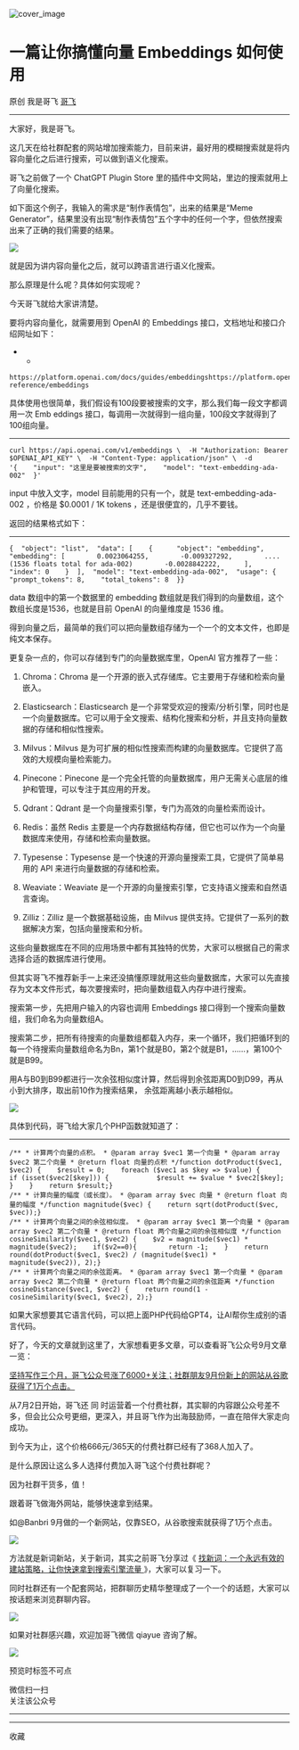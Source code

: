 ![cover_image](https://mmbiz.qpic.cn/sz_mmbiz_jpg/LBrX00GQeictpKE3aR07vkIN012huYUI6fqEmkS65SGjtVpCN3iafIzDxZDRpKtkmgIX0S4dQ0LwL9G4qzRLvgoA/0?wx_fmt=jpeg)

#  一篇让你搞懂向量 Embeddings 如何使用

原创  我是哥飞  [ 哥飞 ](javascript:void\(0\);)

__ _ _ _ _

大家好，我是哥飞。  

这几天在给社群配套的网站增加搜索能力，目前来讲，最好用的模糊搜索就是将内容向量化之后进行搜索，可以做到语义化搜索。  

哥飞之前做了一个 ChatGPT Plugin Store 里的插件中文网站，里边的搜索就用上了向量化搜索。  

如下面这个例子，我输入的需求是“制作表情包”，出来的结果是“Meme
Generator”，结果里没有出现“制作表情包”五个字中的任何一个字，但依然搜索出来了正确的我们需要的结果。  

![](https://mmbiz.qpic.cn/sz_mmbiz_png/LBrX00GQeictpKE3aR07vkIN012huYUI6x5BnT9icfpEYQ4bbS1AicnocwnZFyAkYZicXicIxL07yFo8zTHZr66Zhng/640?wx_fmt=png)

就是因为讲内容向量化之后，就可以跨语言进行语义化搜索。  

那么原理是什么呢？具体如何实现呢？

今天哥飞就给大家讲清楚。

要将内容向量化，就需要用到 OpenAI 的 Embeddings 接口，文档地址和接口介绍网址如下：  

  *   * 

    
    
    https://platform.openai.com/docs/guides/embeddingshttps://platform.openai.com/docs/api-reference/embeddings

具体使用也很简单，我们假设有100段要被搜索的文字，那么我们每一段文字都调用一次  Emb  eddings
接口，每调用一次就得到一组向量，100段文字就得到了100组向量。

  *   *   *   *   *   *   * 

    
    
    curl https://api.openai.com/v1/embeddings \  -H "Authorization: Bearer $OPENAI_API_KEY" \  -H "Content-Type: application/json" \  -d '{    "input": "这里是要被搜索的文字",    "model": "text-embedding-ada-002"  }'

input 中放入文字，model 目前能用的只有一个，就是 text-embedding-ada-002 ，价格是 $0.0001 / 1K tokens
，还是很便宜的，几乎不要钱。

返回的结果格式如下：  

  *   *   *   *   *   *   *   *   *   *   *   *   *   *   *   *   *   *   *   *   * 

    
    
    {  "object": "list",  "data": [    {      "object": "embedding",      "embedding": [        0.0023064255,        -0.009327292,        .... (1536 floats total for ada-002)        -0.0028842222,      ],      "index": 0    }  ],  "model": "text-embedding-ada-002",  "usage": {    "prompt_tokens": 8,    "total_tokens": 8  }}  
    

data 数组中的第一个数据里的 embedding 数组就是我们得到的向量数组，这个数组长度是1536，也就是目前 OpenAI 的向量维度是 1536
维。  

得到向量之后，最简单的我们可以把向量数组存储为一个一个的文本文件，也即是纯文本保存。  

更复杂一点的，你可以存储到专门的向量数据库里，OpenAI 官方推荐了一些：  

  1. Chroma：Chroma 是一个开源的嵌入式存储库。它主要用于存储和检索向量嵌入。 

  2. Elasticsearch：Elasticsearch 是一个非常受欢迎的搜索/分析引擎，同时也是一个向量数据库。它可以用于全文搜索、结构化搜索和分析，并且支持向量数据的存储和相似性搜索。   

  3. Milvus：Milvus 是为可扩展的相似性搜索而构建的向量数据库。它提供了高效的大规模向量检索能力。 

  4. Pinecone：Pinecone 是一个完全托管的向量数据库，用户无需关心底层的维护和管理，可以专注于其应用的开发。 

  5. Qdrant：Qdrant 是一个向量搜索引擎，专门为高效的向量检索而设计。 

  6. Redis：虽然 Redis 主要是一个内存数据结构存储，但它也可以作为一个向量数据库来使用，存储和检索向量数据。 

  7. Typesense：Typesense 是一个快速的开源向量搜索工具，它提供了简单易用的 API 来进行向量数据的存储和检索。 

  8. Weaviate：Weaviate 是一个开源的向量搜索引擎，它支持语义搜索和自然语言查询。 

  9. Zilliz：Zilliz 是一个数据基础设施，由 Milvus 提供支持。它提供了一系列的数据解决方案，包括向量搜索和分析。 

这些向量数据库在不同的应用场景中都有其独特的优势，大家可以根据自己的需求选择合适的数据库进行使用。

但其实哥飞不推荐新手一上来还没搞懂原理就用这些向量数据库，大家可以先直接存为文本文件形式，每次要搜索时，把向量数组载入内存中进行搜索。  

搜索第一步，先把用户输入的内容也调用 Embeddings 接口得到一个搜索向量数组，我们命名为向量数组A。  

搜索第二步，把所有待搜索的向量数组都载入内存，来一个循环，我们把循环到的每一个待搜索向量数组命名为Bn，第1个就是B0，第2个就是B1，……，第100个就是B99。  

用A与B0到B99都进行一次余弦相似度计算，然后得到余弦距离D0到D99，再从小到大排序，取出前10作为搜索结果，  余弦距离越小表示越相似。

![](https://mmbiz.qpic.cn/sz_mmbiz_png/LBrX00GQeictpKE3aR07vkIN012huYUI620BkhP1lJJTSRolvHQgmVT5kNpqafMCh2sgdUgxq0QSnIW6CD3WIicw/640?wx_fmt=png)

具体到代码，哥飞给大家几个PHP函数就知道了：

  *   *   *   *   *   *   *   *   *   *   *   *   *   *   *   *   *   *   *   *   *   *   *   *   *   *   *   *   *   *   *   *   *   *   *   *   *   *   *   *   *   *   *   *   *   *   *   * 

    
    
    /** * 计算两个向量的点积。 * @param array $vec1 第一个向量 * @param array $vec2 第二个向量 * @return float 向量的点积 */function dotProduct($vec1, $vec2) {    $result = 0;    foreach ($vec1 as $key => $value) {        if (isset($vec2[$key])) {            $result += $value * $vec2[$key];        }    }    return $result;}  
    /** * 计算向量的幅度（或长度）。 * @param array $vec 向量 * @return float 向量的幅度 */function magnitude($vec) {    return sqrt(dotProduct($vec, $vec));}  
    /** * 计算两个向量之间的余弦相似度。 * @param array $vec1 第一个向量 * @param array $vec2 第二个向量 * @return float 两个向量之间的余弦相似度 */function cosineSimilarity($vec1, $vec2) {    $v2 = magnitude($vec1) * magnitude($vec2);    if($v2==0){        return -1;    }    return round(dotProduct($vec1, $vec2) / (magnitude($vec1) * magnitude($vec2)), 2);}  
    /** * 计算两个向量之间的余弦距离。 * @param array $vec1 第一个向量 * @param array $vec2 第二个向量 * @return float 两个向量之间的余弦距离 */function cosineDistance($vec1, $vec2) {    return round(1 - cosineSimilarity($vec1, $vec2), 2);}

  

如果大家想要其它语言代码，可以把上面PHP代码给GPT4，让AI帮你生成别的语言代码。

好了，今天的文章就到这里了，大家想看更多文章，可以查看哥飞公众号9月文章一览：  

[ 坚持写作三个月，哥飞公众号涨了6000+关注；社群朋友9月份新上的网站从谷歌获得了1万个点击。
](http://mp.weixin.qq.com/s?__biz=MjM5OTIzMzYyMA==&mid=2650080462&idx=1&sn=6ca3c332c3a4ceefd688e46492ca92d9&chksm=bf3f35f58848bce332b9264e795640aefdb171ea46b635d2040eaee10a63a49b6ffe6a3e0415&scene=21#wechat_redirect)

从7月2日开始，哥飞还  同  时运营着一个付费社群，其实聊的内容跟公众号差不多，但会比公众号更细，更深入，并且哥飞作为出海鼓励师，一直在陪伴大家走向成功。

到今天为止，这个价格666元/365天的付费社群已经有了368人加入了。  

是什么原因让这么多人选择付费加入哥飞这个付费社群呢？

因为社群干货多，值！

跟着哥飞做海外网站，能够快速拿到结果。  

如@Banbri 9月做的一个新网站，仅靠SEO，从谷歌搜索就获得了1万个点击。

![](https://mmbiz.qpic.cn/sz_mmbiz_jpg/LBrX00GQeicsAJdW9WsfWkeicCnJXgHJfA0CicKaxBn7wyjPU1meq8gg7D1Tv1U7qNHrRgUDs0K2CCal8Syuq3xfA/640?wx_fmt=jpeg&wxfrom=5&wx_lazy=1&wx_co=1)

方法就是新词新站，关于新词，其实之前哥飞分享过《 [ 找新词：一个永远有效的建站策略，让你快速拿到搜索引擎流量
](http://mp.weixin.qq.com/s?__biz=MjM5OTIzMzYyMA==&mid=2650079457&idx=1&sn=6a6b914a2685581ef26ef00cb8b19ee1&chksm=bf3f31da8848b8cc7e206419bcb2884415659dae3bd17fb77b9859adf106da494bd843f5d6f4&scene=21#wechat_redirect)
》，大家可以复习一下。  

同时社群还有一个配套网站，把群聊历史精华整理成了一个一个的话题，大家可以按话题来浏览群聊内容。  

![](https://mmbiz.qpic.cn/sz_mmbiz_png/LBrX00GQeicsAJdW9WsfWkeicCnJXgHJfAEhUkzicGdHec9PCRdhVTY7oHCozy1ibia4ZqiboSUm9rLfc6wXibOfX7dibA/640?wx_fmt=png&wxfrom=5&wx_lazy=1&wx_co=1)

如果对社群感兴趣，欢迎加哥飞微信 qiayue 咨询了解。  

![](https://mmbiz.qpic.cn/sz_mmbiz_png/LBrX00GQeicsG8Pro6O9Hu75bIIiafZVPs3qlYeaNNJ1BpqNplEGgibL5m1bcq8a1N1rzoI5lia8aJjtHfgiaAADJJQ/640?wx_fmt=png&wxfrom=5&wx_lazy=1&wx_co=1)

预览时标签不可点

微信扫一扫  
关注该公众号





****



****



  收藏

